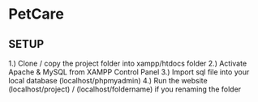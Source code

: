 # PetCare
## SETUP
1.) Clone / copy the project folder into xampp/htdocs folder 
2.) Activate Apache & MySQL from XAMPP Control Panel 
3.) Import sql file into your local database (localhost/phpmyadmin) 
4.) Run the website (localhost/project) / (localhost/foldername) if you renaming the folder 
